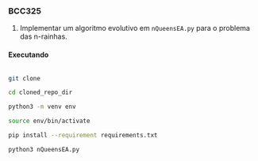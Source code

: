 ### BCC325

1. Implementar um algoritmo evolutivo em `nQueensEA.py` para o problema das n-rainhas.


#### Executando

```sh

git clone

cd cloned_repo_dir

python3 -m venv env

source env/bin/activate

pip install --requirement requirements.txt

python3 nQueensEA.py
```